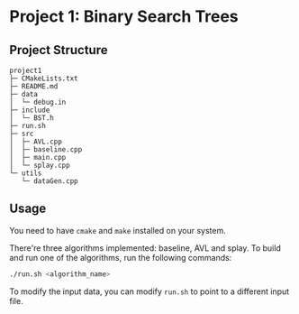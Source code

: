 # Project 1: Binary Search Trees

## Project Structure

```
project1
├─ CMakeLists.txt
├─ README.md
├─ data
│  └─ debug.in
├─ include
│  └─ BST.h
├─ run.sh
├─ src
│  ├─ AVL.cpp
│  ├─ baseline.cpp
│  ├─ main.cpp
│  └─ splay.cpp
└─ utils
   └─ dataGen.cpp
```

## Usage

You need to have `cmake` and `make` installed on your system.

There're three algorithms implemented: baseline, AVL and splay. To build and run one of the algorithms, run the following commands:

```bash
./run.sh <algorithm_name>
```

To modify the input data, you can modify `run.sh` to point to a different input file.
